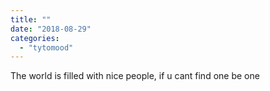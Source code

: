```yaml
---
title: ""
date: "2018-08-29"
categories: 
  - "tytomood"
---
```


The world is filled with nice people, if u cant find one be one
